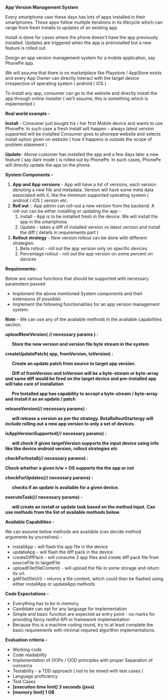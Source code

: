 ﻿**App Version Management System**

Every smartphone user these days has lots of apps installed in their smartphones. These apps follow multiple iterations in its lifecycle which can range from fresh installs to updates of an existing app.

Install is done for cases where the phone doesn't have the app previously installed.
Updates are triggered when the app is preinstalled but a new feature is rolled out.

Design an app version management system for a mobile application, say PhonePe app.

We will assume that there is no marketplace like Playstore / AppStore exists and every App Owner can directly interact with the target device irrespective of operating system ( android / iOS )

To install any app, consumer can go to the website and directly install the app through online installer ( we’ll assume, this is something which is implemented )

**Real world example -**

**Install** - Consumer just bought his / her first Mobile device and wants to use PhonePe. In such case a fresh Install will happen - always latest version supported will be installed
Consumer goes to phonepe website and selects install option given on website ( how it happens is outside the scope of problem statement )

**Update**- Above customer has installed the app and a few days later a new feature ( say dark mode ) is rolled out by PhonePe. In such cases, PhonePe will directly update the app on the phone.

**System Components -**

1. **App and App versions** -
   App will have a list of versions, each version denoting a new file and metadata.
   Version will have some meta data associated with it, like the minimum supported operating system ( android / iOS ) version etc.
1. **Roll out** :: App admin can roll-out a new version from the backend. A roll-out can be either installing or updating the app -
   1. install - App is to be installed fresh in the device. We will install the app in the smartphone
   1. Update - takes a diff of installed version vs latest version and install the diff ( details in requirements part )
1. **Rollout strategy** - New version rollout can be done with different strategies.
   1. Beta rollout - roll out the app version only on specific devices
   1. Percentage rollout - roll out the app version on some percent on devices

**Requirements-**

Below are various functions that should be supported with necessary parameters passed

- Implement the above mentioned System components and their extensions (if possible)
- Implement the following functionalities for an app version management system.

**Note** - We can use any of the available methods in the available capabilities section.

**uploadNewVersion( // necessary params ) :**

`	`**Store the new version and version file byte stream in the system**

**createUpdatePatch( app, fromVersion, toVersion) :**

`	`**Create an update patch from source to target app version.**

`	`**Diff of fromVersion and toVersion will be a byte-stream or byte-array and same diff would be fired on the target device and pre-installed app will take care of installation**

`	`**Pre Installed app has capability to accept a byte-stream / byte-array and install it as an update / patch**


**releaseVersion(// necessary params) :**

`	`**will release a version as per the strategy. BetaRolloutStartergy will include rolling out a new app version to only a set of devices.** 

**isAppVersionSupported(// necessary params) :**

`	`**will check if given targetVersion supports the input device using info like like device android version, rollout strategies etc**

**checkForInstall(// necessary params) :**

**Check whether a given h/w + OS supports the the app or not**

**checkForUpdates(// necessary params) :**

`	`**checks if an update is available for a given device.**

**executeTask(// necessary params) -**

`	`**will create an install or update task based on the method input. Can use methods from the list of available methods below.**

**Available Capabilities -**

We can assume below methods are available (can decide method arguments by yourselves) -

- installApp - will flash the app file in the device
- updateApp - will flash the diff pack in the device
- createDiffPack - will consume 2 app files and create diff pack file from sourceFile to targetFile
- uploadFile(fileContent) - will upload the file in some storage and return its url.
- getFile(fileUrl) - returns a file content, which could then be flashed using either installApp or updateApp methods

**Code Expectations -**

- Everything has to be in memory.
- Candidate can opt for any language for implementation
- Simple and basic function are expected as entry point - no marks for providing fancy restful API or framework implementation
- Because this is a machine coding round, try to at least complete the basic requirements with minimal required algorithm implementations.

**Evaluation criteria -**

- Working code
- Code readability
- Implementation of OOPs / OOD principles with proper Separation of concerns
- Testability - a TDD approach ( not to be mixed with test cases )
- Language proficiency
- Test Cases
- **[execution time limit] 3 seconds (java)**
- **[memory limit] 1 GB**
